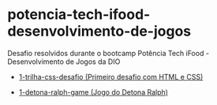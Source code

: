 # potencia-tech-ifood-desenvolvimento-de-jogos
 Desafio resolvidos durante o bootcamp Potência Tech iFood - Desenvolvimento de Jogos da DIO <br>

- [1-trilha-css-desafio (Primeiro desafio com HTML e CSS)](https://1-trilha-css-desafio.netlify.app)

- [1-detona-ralph-game (Jogo do Detona Ralph)](https://detona-ralph-game.netlify.app)